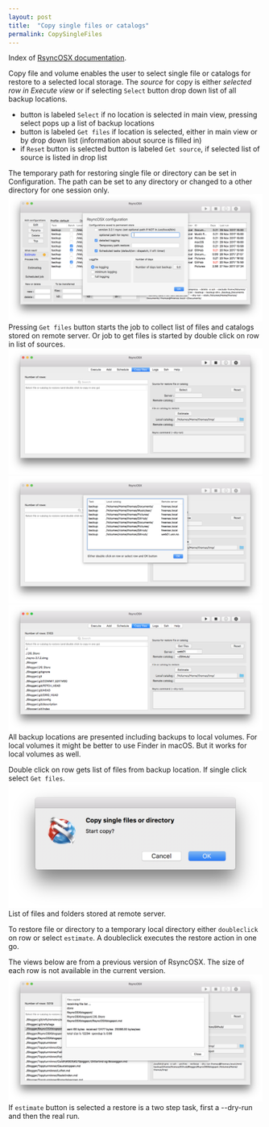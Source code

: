 ```yaml
---
layout: post
title:  "Copy single files or catalogs"
permalink: CopySingleFiles
---
```

Index of [RsyncOSX documentation](/AboutRsyncOSX).

Copy file and volume enables the user to select single file or catalogs for restore to a selected local storage. The _source_ for copy is either _selected row in Execute view_ or if selecting `Select` button drop down list of all backup locations.

* button is labeled `Select` if no location is selected in main view, pressing select pops up a list of backup locations
* button is labeled `Get files` if location is selected, either in main view or by drop down list (information about source is filled in)
* if `Reset` button is selected button is labeled `Get source`, if selected list of source is listed in drop list

The temporary path for restoring single file or directory can be set in Configuration. The path can be set to any directory or changed to a other directory for one session only.
![Main view](/images/screenshots/master/userconfig.png)
Pressing `Get files` button starts the job to collect list of files and catalogs stored on remote server. Or job to get files is started by double click on row in list of sources.
![Schedule](/images/screenshots/master/restore/source.png)
![Schedule](/images/screenshots/master/restore/source1.png)
![Schedule](/images/screenshots/master/restore/source3.png)
All backup locations are presented including backups to local volumes. For local volumes it might be better to use Finder in macOS. But it works for local volumes as well.

Double click on row gets list of files from backup location. If single click select `Get files`.
![Schedule](/images/screenshots/master/restore/copy1.png)
List of files and folders stored at remote server.

To restore file or directory to a temporary local directory either `doubleclick` on row or select `estimate`. A doubleclick executes the restore action in one go.

The views below are from a previous version of RsyncOSX. The size of each row is not available in the current version.
![Schedule](/images/screenshots/master/restore/copy2.png)
If `estimate` button is selected a restore is a two step task, first a --dry-run and then the real run.
